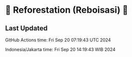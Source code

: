 
# 🌳 Reforestation (Reboisasi) 🌲

## Last Updated

GitHub Actions time: Fri Sep 20 07:19:43 UTC 2024

Indonesia/Jakarta time: Fri Sep 20 14:19:43 WIB 2024
